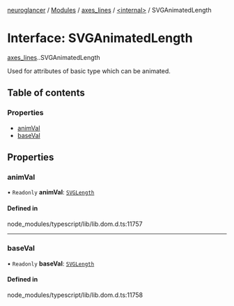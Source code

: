 [neuroglancer](../README.md) / [Modules](../modules.md) / [axes\_lines](../modules/axes_lines.md) / [<internal\>](../modules/axes_lines._internal_.md) / SVGAnimatedLength

# Interface: SVGAnimatedLength

[axes_lines](../modules/axes_lines.md).[<internal>](../modules/axes_lines._internal_.md).SVGAnimatedLength

Used for attributes of basic type <length> which can be animated.

## Table of contents

### Properties

- [animVal](axes_lines._internal_.SVGAnimatedLength.md#animval)
- [baseVal](axes_lines._internal_.SVGAnimatedLength.md#baseval)

## Properties

### animVal

• `Readonly` **animVal**: [`SVGLength`](../modules/axes_lines._internal_.md#svglength)

#### Defined in

node_modules/typescript/lib/lib.dom.d.ts:11757

___

### baseVal

• `Readonly` **baseVal**: [`SVGLength`](../modules/axes_lines._internal_.md#svglength)

#### Defined in

node_modules/typescript/lib/lib.dom.d.ts:11758
